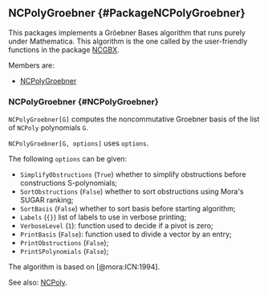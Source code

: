 ## NCPolyGroebner {#PackageNCPolyGroebner}

This packages implements a Gröebner Bases algorithm that runs purely
under Mathematica. This algorithm is the one called by the
user-friendly functions in the package [NCGBX](#PackageNCGBX).

Members are:

* [NCPolyGroebner](#NCPolyGroebner)

### NCPolyGroebner {#NCPolyGroebner}

`NCPolyGroebner[G]` computes the noncommutative Groebner basis of the
list of `NCPoly` polynomials `G`.

`NCPolyGroebner[G, options]` uses `options`.

The following `options` can be given:

- `SimplifyObstructions` (`True`) whether to simplify obstructions
  before constructions S-polynomials;
- `SortObstructions` (`False`) whether to sort obstructions using
  Mora's SUGAR ranking;
- `SortBasis` (`False`) whether to sort basis before starting
  algorithm;
- `Labels` (`{}`) list of labels to use in verbose printing;
- `VerboseLevel` (`1`): function used to decide if a pivot is zero;
- `PrintBasis` (`False`): function used to divide a vector by an entry;
- `PrintObstructions` (`False`);
- `PrintSPolynomials` (`False`);

The algorithm is based on [@mora:ICN:1994].

See also:
[NCPoly](#NCPoly).

